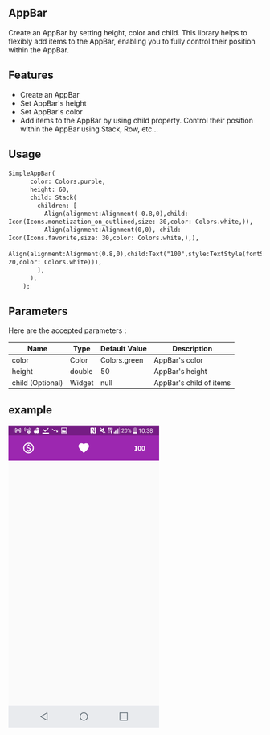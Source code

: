 <!-- 
This README describes the package. If you publish this package to pub.dev,
this README's contents appear on the landing page for your package.

For information about how to write a good package README, see the guide for
[writing package pages](https://dart.dev/guides/libraries/writing-package-pages). 

For general information about developing packages, see the Dart guide for
[creating packages](https://dart.dev/guides/libraries/create-library-packages)
and the Flutter guide for
[developing packages and plugins](https://flutter.dev/developing-packages). 
-->


## AppBar

Create an AppBar by setting height, color and child. This library helps to flexibly add items to the AppBar, enabling you to fully control their position within the AppBar.




## Features

* Create an AppBar
* Set AppBar's height
* Set AppBar's color
* Add items to the AppBar by using child property. Control their position within the AppBar using Stack, Row, etc...



## Usage

```
SimpleAppBar(
      color: Colors.purple,
      height: 60,
      child: Stack(
        children: [
          Align(alignment:Alignment(-0.8,0),child: Icon(Icons.monetization_on_outlined,size: 30,color: Colors.white,)),
          Align(alignment:Alignment(0,0), child: Icon(Icons.favorite,size: 30,color: Colors.white,),),
          Align(alignment:Alignment(0.8,0),child:Text("100",style:TextStyle(fontSize: 20,color: Colors.white))),
        ],
      ),
    );
```




## Parameters

Here are the accepted parameters :

| Name  | Type | Default Value | Description | 
| ------------- | ------------- | ------------- | ------------- | 
| color  | Color | Colors.green | AppBar's color | 
| height  | double | 50 | AppBar's height |
| child (Optional)  | Widget | null | AppBar's child of items | 



## example

<img src="assets/asset.png" width="300" height="600">





